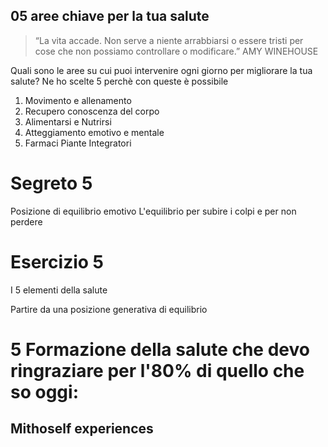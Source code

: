 
## 05 aree chiave per la tua salute

> “La vita accade. Non serve a niente arrabbiarsi o essere tristi per cose che non possiamo controllare o modificare.”
 >AMY WINEHOUSE

Quali sono le aree su cui puoi intervenire ogni giorno per migliorare la tua salute?
Ne ho scelte 5 perchè con queste è possibile 

 1. Movimento e allenamento
 2. Recupero conoscenza del corpo
 3. Alimentarsi e Nutrirsi
 4. Atteggiamento emotivo e mentale
 5. Farmaci Piante Integratori


# Segreto 5
Posizione di equilibrio emotivo
L'equilibrio per subire i colpi e per non perdere 

# Esercizio 5
I 5 elementi della salute

Partire da una posizione generativa di equilibrio


# 5 Formazione della salute che devo ringraziare per l'80% di quello che so oggi:

## Mithoself experiences



<!--stackedit_data:
eyJoaXN0b3J5IjpbLTE5OTcxOTc4MjcsLTE5NjcwNjEwNDEsOT
A5MTMwNDUsLTE3OTYzNDE2NywxMDQ1NzY2NzYyLDEyMjIxODk0
NjNdfQ==
-->